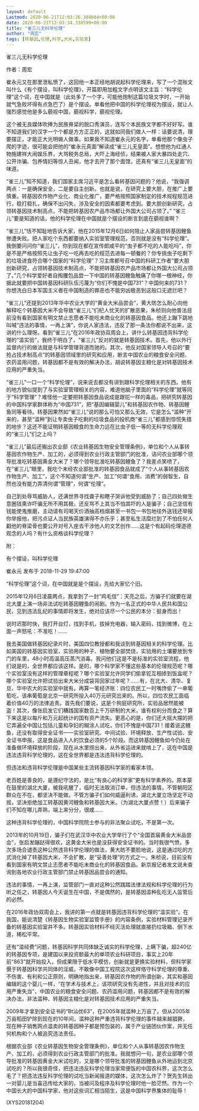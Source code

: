 ```yaml
---
layout: default
Lastmod: 2020-06-21T12:03:36.384004+00:00
date: 2020-06-21T12:03:34.338599+00:00
title: "雀三儿无科学伦理"
author: "周宏"
tags: [转基因,伦理,科学,大米,实验室]
---
```


雀三儿无科学伦理

作者：周宏

崔永元又在那里泄私愤了，这回他一本正经地胡说起科学伦理来，写了一个混账文叫什么《有个摆设，叫科学伦理》，开篇即用加粗文字点明该文主旨：“科学伦理”这个词，在中国就是（此处多了一个字，可能他炮制这篇垃圾文字时，一开始就气急败坏得有点急巴了）是个摆设。单看他把中国的科学伦理视为摆设，就让人强烈感觉他是多么藐视中国，藐视科学，藐视伦理。

这个被无良媒体吹捧为民族脊梁的脱口秀演员，连写个本民族文字都不好好写。谁不知道我们的汉字一个个都是方方正正的，这就如同我们做人一样：话要说清，理要摆正，才能正大光明做人做事。如果我不知道崔永元的名字，单看他那个像虫子爬的字迹，很可能会把他的“崔永元真面”解读成“雀三儿无皇面”。想想他为红通人物施建祥大闹娱乐界，大骂税务总局，大吓上海经侦，结果被人家大暴四处走穴、公开诈骗、包养情妇等惊人丑闻，他才去开了那个面馆，还真有“雀三儿无皇面”的味道。

“雀三儿”知不知道，我们国家主席习近平是怎么看转基因问题的？他说，“我强调两点：一是确保安全，二是要自主创新。也就是说，在研究上要大胆，在推广上要慎重。转基因农作物产业化、商业化推广，要严格按照国家制定的技术规程规范进行，稳打稳扎，确保不出闪失，涉及安全的因素都要考虑到。要大胆创新研究，占领转基因技术制高点，不能把转基因农产品市场都让外国大公司占领了。” “雀三儿”要是知道的话，他的科学伦理在中国就是个摆设的断言到底在藐视谁啊？

“雀三儿”恬不知耻地告诉大家，他在2015年12月6日如何阻止人家品尝转基因鲤鱼惨遭失败。把人家吃个东西都要纳入实验室管理规范，否则就是没有“科学伦理”。我倒要问问你“雀三儿”，你到现在都在宣传郎咸平的“虫子都不吃的人能吃吗”，你是不是严格按照先让虫子吃一吃再去吃的规范去进每一顿餐的？你专挑虫子吃剩下的垃圾进食符合哪个国家的“科学伦理”？习主席都号召中国的科研工作者“要大胆创新研究，占领转基因技术制高点，不能把转基因农产品市场都让外国大公司占领了。”几个科学爱好者自掏腰包品尝一下中国的转基因鲤鱼触痛了你哪一根神经，你据此就要把中国转基因科研队伍污蔑为“你们不愧是中国731”？中国何来的731？你想洗白日本军国主义者在中国制造的罪恶也不能穷凶极恶到这般口无遮拦吧？

“雀三儿”还提到2013年华中农业大学的“黄金大米品尝会”，黄大昉怎么耐心向他解释吃个转基因大米不会导致“雀三儿”们杞人忧天的扩散恶果，朱桢则向他普法目前没有看到国家有明文禁止志愿者不能吃未商业化的转基因食品。他还上蹦下跳地叫喊“违法的事情，一再上演”，你说人家违法，违反了那一条法你都说不出来，这讲的什么理呀。看到“雀三儿”在2016年政协双周会上，讲什么转基因违背科学伦理的“滥实验”，我终于明白了，“雀三儿”反对的就是转基因技术。首先，他以外行监督内行的做法就是与科学管理背道而驰的。其次，他反对国家领导人号召的“要抢占技术制高点”的转基因领域里的研究和应用，断言中国农业的粮食安全问题、农药滥用问题，转基因都不是有效的解决办法，胡说转基因主粮化是对转基因技术应用的严重失当。

“雀三儿”一口一个“科学伦理”，说来说去都没有讲到跟科学伦理相关的东西。他有的地方貌似提到了与实验室管理相关的内容，难道他脑子里面的“科学伦理”就等同于“科学管理”？难怪他一定要把转基因食品说成是跟铊一样的毒品，把研究转基因的中国科学家群体称为“中国731”，把“基因编辑婴儿”和转基因农作物、转基因鲤鱼同等看待。转基因果然如“雀三儿”说的那么可怕又那么无效，它是怎么“滥种”开来的，甚至“滥种”到让专卖虫子吃剩的垃圾食品的投机商“雀三儿”都感到惊慌失措的地步？这还不能证明转基因粮食的生命力远在比虫子低一等的无科学伦理观的“雀三儿”们之上吗？

“雀三儿”最后还搬出农业部《农业转基因生物安全管理条例》，单位和个人从事转基因农作物生产、加工的，必须得到农业行政主管部门的批准，诘问农业部哪个领导批准吃转基因黄金大米了？哪个领导批准吃转基因鲤鱼了？我差点笑喷了，在“雀三儿”眼里，我吃个未经农业部批准的转基因食品就成了“个人从事转基因农作物生产、加工”，这个不知道何谓“生产、加工”何谓“食用、消费”的弱智生，自然也没有能力弄清何谓“管理”，何谓“伦理”。

自己到处辱骂威胁人，还满世界寻找聋子和瞎子哭诉他受到威胁了；自己四处做生意圈钱熏诈吓骗无所不用其极，还反骂不上其当不怕其吓的人是骗子；自己坚信有钱能使鬼推磨，主动请有司喝天价酒抽高档烟甚至一书包一书包地往外送钱还举报你举报他，把污点证人当民族英雄演得不亦乐乎；甚至私生活糜烂到了不怕任何人戳他的脊梁骨也要公开对号入座去干涉他人的文艺创作……这是个有起码伦理道德观念的人吗？有什么资格谈科学伦理？

附：

有个摆设，叫科学伦理

崔永元 发布于 2018-11-29 19:47:00

“科学伦理”这个词，在中国就是是个摆设，先给大家忆个旧。

2015年12月6日凌晨两点，我拿到了一封“鸡毛信”：天亮之后，方骗子们就要在湖北大厦上演一场非法试吃转基因鲤鱼的闹剧。作为一名正式的中华人民共和国公民，见到违法乱纪的事情即将发生，绝对应该尽一个公民的本分：挺身而出！

说时迟那时快，我打开台灯，找到手机，拔掉充电器，输入密码，找到微博，在上面一声怒吼：不准吃！……

我去美国做转基因纪录片时，美国四位教授都和我谈到转基因相关的科学伦理。比如美国的转基因实验室，实验用的种子、植物要全部焚烧，实验用的土壤要放到专门的车里，48小时高温高压蒸汽消毒。我问他们这是不是标准的实验室流程，他们说是的，全世界都应该这样。是的，哪个科学家不懂这些基本的伦理规范呢？哪个实验室没有这样的管理章程呢？哪个实验室允许同学们偷拿铊互相掺到饭盒呢？哪个实验室允许把试验出来大米分成袋背回家过年呢？……有，在北大、清华、复旦、华中农大的实验室中就有。再算一笔经济账：四位农民工一时嘴馋偷了一串葡萄吃，该串葡萄是北京一研究所投入40万元研究岀来的。所以，四位农民工面临着价值40万的法律追责。首先我们要说，这是个狗屁研究所，实验品居然能被盗！其次，像张启发它们糟践国家数百上千万研制的大米，谁有权利分而食之？算下来这是以每斤和万元起统计的国有资产流失。更恶心的是，你们还大摇大摆的把它弄遍全中国让包括儿童和孕妇的糊涂人试吃，你们不愧是中国731！接着说这鲤鱼，还没有取得安全证书一一实验室研究、中间试验、环境释放、生产性试验、安全证书申报，这是食品进入人的饮食必须的5个阶段。而这转基因鲤鱼如今仍处在准备做环境释放的阶段，现在从水里捞出来，从外省运进来就啃上了，这在中国是违法违背科学伦理的，这在全世界都是违法违背科学伦理的。

但违法和违背科学伦理是中国某些主流转基因科学家的看家本领。

老百姓是善良的，是遵纪守法的，是比“有良心的科学家”更有科学素养的。原本蒙在鼓里的湖北大厦，被我吼醒了，临时无法取消订单，但违法的事情，不管朝阳区群众在不在，都坚决不能做。不管方骗子们如何威逼利诱，湖北大厦立场坚定不动摇，坚决拒绝加工转基因黄河鲤鱼和转基因大米。（为湖北大厦点赞！）后来骗子们不知在哪儿弄熟，端上来分分，很咸……

这种违背科学伦理的，中国科学院院士参与的非法聚众试吃，不是第一次。

2013年的10月19日，骗子们在武汉华中农业大学举行了个“全国首届黄金大米品尝会”，张启发蹦跶得很欢，这黄金大米也是没获得安全证书的。当时我很气愤，多次多场合谴责这种公然违背科学伦理的做法，黄大昉不要脸地说，这是通过吃的方式消化掉了转基因大米，不会扩散，是“妥善处理”的方式之一。朱桢说，目前没有看到国家有明文禁止志愿者不能吃未商业化的转基因食品。新京报记者发文说未查询到各地农业行政主管部门禁止转基因品尝会的通知。

违法的事情，一再上演，监管部门一直对这种公然践踏法律法规和科学伦理的行为听之任之，转基因人今天诞生在中国，不是偶然的，是转基因滥种乱吃无人监管后的必然。

在2016年政协双周会上，我讲的第一点就是转基因违背科学伦理的“滥实验”。在我国，能说清楚《转基因生物实验室监管手册》的内容条例，实验材料管理记录齐备的转基因实验室并不多。转基因实验材料不经灭活处理就直接扔垃圾箱、倒下水道，稀松平常。

还有“滥经费”问题，转基因科学共同体缺乏诚实的科学伦理，上瞒下骗，超240亿的转基因专项，是建国以来投资额最大的单项农业科研项目，事实上20年前“863”就开始投入，但成果限于低水平模仿，创新就是更换实验材料，但科学家慑于转基因科学共同体的淫威，不敢像中国工程院这次这样恪守科学伦理的尊重、不伤害、有利和公正原则，明确地指出来，转基因农作物的所谓创新，其实和基因编辑的这个婴儿一样，“在学术与技术上，该项研究没有先进性，并且对技术的应用严重失当”，中国农业的粮食安全问题、农药滥用问题，转基因都不是有效的解决办法，非法滥种、转基因主粮化是对转基因技术应用的严重失当。

2009年才拿到安全证书的“Bt汕优63”，在2005年就滥种上万亩了。但从2005年万亩稻田铲除到现在的10年间，滥种这种严重违背科学伦理的事件越来越猖獗，现在种子销售网点滥卖的转基因种子都是预包装的，属于产业链团伙作案，并无任何机构和个人被追究违法责任。

根据农业部《农业转基因生物安全管理条例》，单位和个人从事转基因农作物生产、加工的，必须得到农业行政主管部门的批准。我就想问一句，是农业部哪个领导批准的转基因黄金大米试吃的，又是哪个领导批准的转基因鲤鱼从外地运到北京试吃的？所以我很奇怪，把违法违反科学伦理当家常便饭的中国农科界，这次怎么毛了？把违法违反科学伦理的试吃当新闻报道的媒体，这次怎么炸了？贺先生转出一对婴儿是当喜迅传给大家的，当被问及程序及科学伦理时他一脸茫然。作为一个中国长大的中国科学家，他对这些词汇相当陌生，这是中国科学界集体的耻辱！

(XYS20181204)

